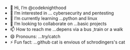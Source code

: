 - 👋 Hi, I’m @codeknighthood
- 👀 I’m interested in ... cybersecurity and pentesting
- 🌱 I’m currently learning ...python and linux 
- 💞️ I’m looking to collaborate on ...basic projects 
- 📫 How to reach me ...depens via a bus ,train or a walk  
- 😄 Pronouns: ...try/catch
- ⚡ Fun fact: ...github cat is envious of schrodingers's cat

<!---
codeknighthood/codeknighthood is a ✨ special ✨ repository because its `README.md` (this file) appears on your GitHub profile.
You can click the Preview link to take a look at your changes.
--->
